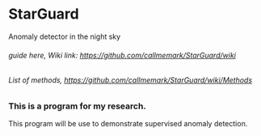 # StarGuard
 Anomaly detector in the night sky
 
 
###### guide here, Wiki link: https://github.com/callmemark/StarGuard/wiki
###### List of methods, https://github.com/callmemark/StarGuard/wiki/Methods


### This is a program for my research.
This program will be use to demonstrate supervised anomaly detection.

